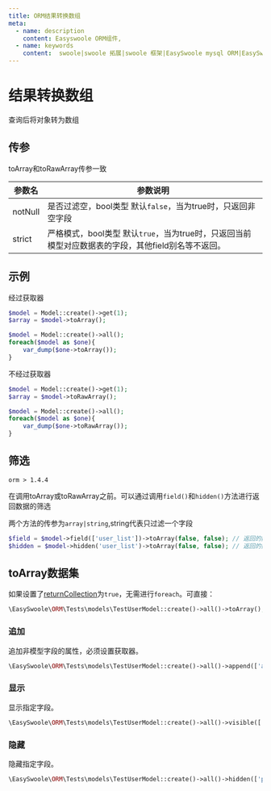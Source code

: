 ```yaml
---
title: ORM结果转换数组
meta:
  - name: description
    content: Easyswoole ORM组件,
  - name: keywords
    content:  swoole|swoole 拓展|swoole 框架|EasySwoole mysql ORM|EasySwoole ORM|Swoole mysqli协程客户端|swoole ORM|查询|ORM结果转换数组
---
```


# 结果转换数组

查询后将对象转为数组

## 传参

toArray和toRawArray传参一致

| 参数名       |  参数说明                                                     |
| --------------- | ------------------------------------------------------------ |
| notNull | 是否过滤空，bool类型 默认`false`，当为true时，只返回非空字段 |
| strict | 严格模式，bool类型 默认`true`，当为true时，只返回当前模型对应数据表的字段，其他field别名等不返回。 |


## 示例

经过获取器
```php
$model = Model::create()->get(1);
$array = $model->toArray();

$model = Model::create()->all();
foreach($model as $one){
    var_dump($one->toArray());
}
```


不经过获取器
```php
$model = Model::create()->get(1);
$array = $model->toRawArray();

$model = Model::create()->all();
foreach($model as $one){
    var_dump($one->toRawArray());
}
```

## 筛选

`orm > 1.4.4`

在调用toArray或toRawArray之前。可以通过调用`field()`和`hidden()`方法进行返回数据的筛选

两个方法的传参为`array|string`,string代表只过滤一个字段

```php
$field = $model->field(['user_list'])->toArray(false, false); // 返回的数组里只有user_list一个元素
$hidden = $model->hidden('user_list')->toArray(false, false); // 返回的数组里过滤了user_list元素

```

## toArray数据集

如果设置了[returnCollection](/Cn/Components/Orm/core.html)为`true`，无需进行`foreach`。可直接：

```php
\EasySwoole\ORM\Tests\models\TestUserModel::create()->all()->toArray();
```

### 追加

追加非模型字段的属性，必须设置获取器。

```php
\EasySwoole\ORM\Tests\models\TestUserModel::create()->all()->append(['a' => 1])->toArray();
```

### 显示

显示指定字段。

```php
\EasySwoole\ORM\Tests\models\TestUserModel::create()->all()->visible(['username','password'])->toArray();
``` 

### 隐藏

隐藏指定字段。

```php
\EasySwoole\ORM\Tests\models\TestUserModel::create()->all()->hidden(['password'])->toArray();
``` 